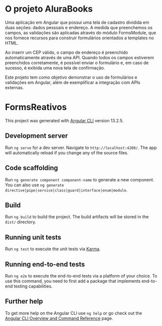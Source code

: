 O projeto AluraBooks
====================
Uma aplicação em Angular que possui uma tela de cadastro dividida em duas seções: dados pessoais e endereço. A medida que preenchemos os campos, as validações são aplicadas através do módulo FormsModule, que nos fornece recursos para construir formulários orientados a templates no HTML.

Ao inserir um CEP válido, o campo de endereço é preenchido automaticamente através de uma API. Quando todos os campos estiverem preenchidos corretamente, é possível enviar o formulário e, em caso de sucesso, é exibida uma nova tela de confirmação.

Este projeto tem como objetivo demonstrar o uso de formulários e validações em Angular, além de exemplificar a integração com APIs externas.

# FormsReativos

This project was generated with [Angular CLI](https://github.com/angular/angular-cli) version 13.2.5.

## Development server

Run `ng serve` for a dev server. Navigate to `http://localhost:4200/`. The app will automatically reload if you change any of the source files.

## Code scaffolding

Run `ng generate component component-name` to generate a new component. You can also use `ng generate directive|pipe|service|class|guard|interface|enum|module`.

## Build

Run `ng build` to build the project. The build artifacts will be stored in the `dist/` directory.

## Running unit tests

Run `ng test` to execute the unit tests via [Karma](https://karma-runner.github.io).

## Running end-to-end tests

Run `ng e2e` to execute the end-to-end tests via a platform of your choice. To use this command, you need to first add a package that implements end-to-end testing capabilities.

## Further help

To get more help on the Angular CLI use `ng help` or go check out the [Angular CLI Overview and Command Reference](https://angular.io/cli) page.
